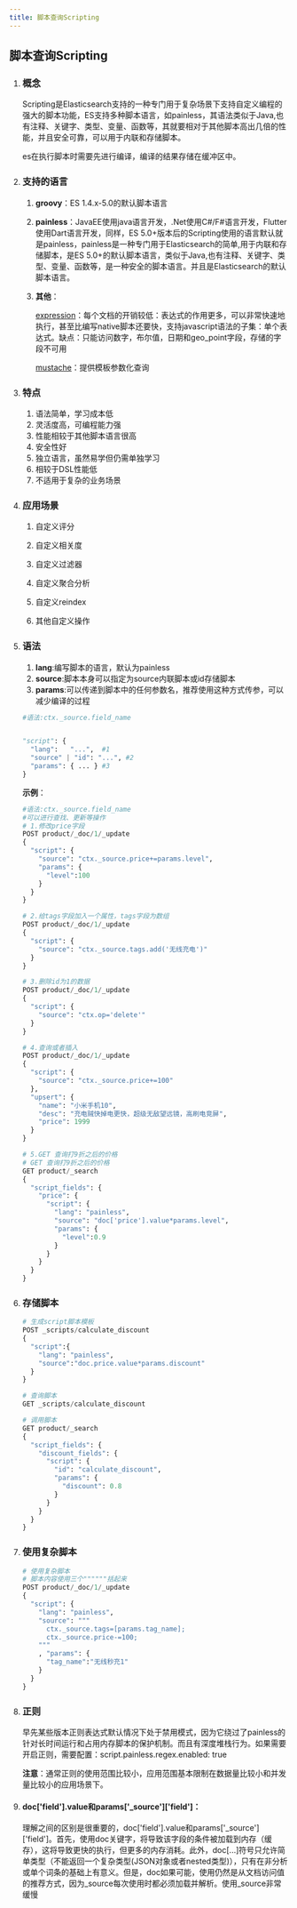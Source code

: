```yaml
---
title: 脚本查询Scripting
---
```


## 脚本查询Scripting

1. ### 概念

   Scripting是Elasticsearch支持的一种专门用于复杂场景下支持自定义编程的强大的脚本功能，ES支持多种脚本语言，如painless，其语法类似于Java,也有注释、关键字、类型、变量、函数等，其就要相对于其他脚本高出几倍的性能，并且安全可靠，可以用于内联和存储脚本。

   es在执行脚本时需要先进行编译，编译的结果存储在缓冲区中。

2. ### 支持的语言

   1. **groovy**：ES 1.4.x-5.0的默认脚本语言

   2. **painless**：JavaEE使用java语言开发，.Net使用C#/F#语言开发，Flutter使用Dart语言开发，同样，ES 5.0+版本后的Scripting使用的语言默认就是painless，painless是一种专门用于Elasticsearch的简单,用于内联和存储脚本，是ES 5.0+的默认脚本语言，类似于Java,也有注释、关键字、类型、变量、函数等，是一种安全的脚本语言。并且是Elasticsearch的默认脚本语言。

   3. **其他**：

      [expression](https://www.elastic.co/guide/en/elasticsearch/reference/current/modules-scripting-expression.html)：每个文档的开销较低：表达式的作用更多，可以非常快速地执行，甚至比编写native脚本还要快，支持javascript语法的子集：单个表达式。缺点：只能访问数字，布尔值，日期和geo_point字段，存储的字段不可用

      [mustache](https://www.elastic.co/guide/en/elasticsearch/reference/current/search-template.html)：提供模板参数化查询

3. ### 特点

   1. 语法简单，学习成本低
   2. 灵活度高，可编程能力强
   3. 性能相较于其他脚本语言很高
   4. 安全性好
   5. 独立语言，虽然易学但仍需单独学习
   6. 相较于DSL性能低
   7. 不适用于复杂的业务场景

4. ### 应用场景

   1. 自定义评分

   2. 自定义相关度

   3. 自定义过滤器

   4. 自定义聚合分析

   5. 自定义reindex

   6. 其他自定义操作

5. ### 语法

   1. **lang**:编写脚本的语言，默认为painless
   2. **source**:脚本本身可以指定为source内联脚本或id存储脚本
   3. **params**:可以传递到脚本中的任何参数名，推荐使用这种方式传参，可以减少编译的过程

   ```python
   #语法:ctx._source.field_name
   
   
   "script": {
     "lang":   "...",  #1
     "source" | "id": "...", #2
     "params": { ... } #3
   }
   ```

   **示例**：

   ```python
   #语法:ctx._source.field_name
   #可以进行查找、更新等操作
   # 1.修改price字段
   POST product/_doc/1/_update
   {
     "script": {
       "source": "ctx._source.price+=params.level",
       "params": {
         "level":100
       }
     }
   }
   
   # 2.给tags字段加入一个属性，tags字段为数组
   POST product/_doc/1/_update
   {
     "script": {
       "source": "ctx._source.tags.add('无线充电')"
     }
   }
   
   # 3.删除id为1的数据
   POST product/_doc/1/_update
   {
     "script": {
       "source": "ctx.op='delete'"
     }
   }
   
   # 4.查询或者插入
   POST product/_doc/1/_update
   {
     "script": {
       "source": "ctx._source.price+=100"
     },
     "upsert": {
       "name": "小米手机10",
       "desc": "充电贼快掉电更快，超级无敌望远镜，高刷电竞屏",
       "price": 1999
     }
   }
   
   # 5.GET 查询打9折之后的价格
   # GET 查询打9折之后的价格
   GET product/_search
   {
     "script_fields": {
       "price": {
         "script": {
           "lang": "painless",
           "source": "doc['price'].value*params.level",
           "params": {
             "level":0.9
           }
         }
       }
     }
   }
   
   ```

6. ### 存储脚本

   ```python
   # 生成script脚本模板
   POST _scripts/calculate_discount
   {
     "script":{
       "lang": "painless",
       "source":"doc.price.value*params.discount"
     }
   }
   
   # 查询脚本
   GET _scripts/calculate_discount
   
   # 调用脚本
   GET product/_search
   {
     "script_fields": {
       "discount_fields": {
         "script": {
           "id": "calculate_discount",
           "params": {
             "discount": 0.8
           }
         }
       }
     }
   }
   ```

7. ### 使用复杂脚本

   ```python
   # 使用复杂脚本
   # 脚本内容使用三个""""""括起来
   POST product/_doc/1/_update
   {
     "script": {
       "lang": "painless",
       "source": """
         ctx._source.tags=[params.tag_name];
         ctx._source.price-=100;
       """
       , "params": {
         "tag_name":"无线秒充1"
       }
     }
   }
   ```

8. ### 正则

   早先某些版本正则表达式默认情况下处于禁用模式，因为它绕过了painless的针对长时间运行和占用内存脚本的保护机制。而且有深度堆栈行为。如果需要开启正则，需要配置：script.painless.regex.enabled: true

   **注意**：通常正则的使用范围比较小，应用范围基本限制在数据量比较小和并发量比较小的应用场景下。

9. ####  doc['field'].value和params\['\_source']['field']：

   理解之间的区别是很重要的，doc['field'].value和params\['\_source']['field']。首先，使用doc关键字，将导致该字段的条件被加载到内存（缓存），这将导致更快的执行，但更多的内存消耗。此外，doc[...]符号只允许简单类型（不能返回一个复杂类型(JSON对象或者nested类型)），只有在非分析或单个词条的基础上有意义。但是，doc如果可能，使用仍然是从文档访问值的推荐方式，因为\_source每次使用时都必须加载并解析。使用_source非常缓慢